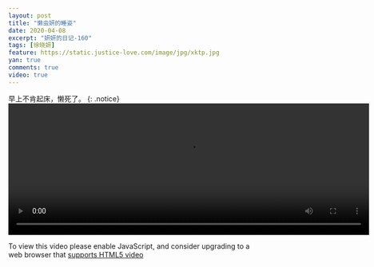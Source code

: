 ```yaml
---
layout: post
title: "懒虫妍的睡姿"
date: 2020-04-08
excerpt: "妍妍的日记-160"
tags: [徐晓妍]
feature: https://static.justice-love.com/image/jpg/xktp.jpg
yan: true
comments: true
video: true
---
```

早上不肯起床，懒死了。
{: .notice}
<video id="my-video" class="video-js vjs-16-9 clipboard" controls preload="auto" width="722" height="264" data-setup="{}">
    <source src="{{ site.staticUrl }}/yanyan/video/lanchongshuizi.mp4" type='video/mp4'>
    <p class="vjs-no-js">
      To view this video please enable JavaScript, and consider upgrading to a web browser that
      <a href="http://videojs.com/html5-video-support/" target="_blank">supports HTML5 video</a>
    </p>
</video>

